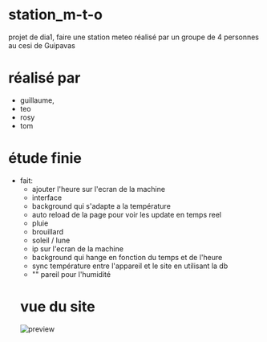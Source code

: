 # station_m-t-o
projet de dia1, faire une station meteo réalisé par un groupe de 4 personnes au cesi de Guipavas

# réalisé par 
- guillaume,
- teo
- rosy
- tom

# étude finie
- fait:
     - ajouter l'heure sur l'ecran de la machine
     -  interface 
     - background qui s'adapte a la température
     - auto reload de la page pour voir les update en temps reel 
     - pluie
     - brouillard
     - soleil / lune
     - ip sur l'ecran de la machine
     - background qui hange en fonction du temps et de l'heure
     - sync température entre l'appareil et le site en utilisant la db
     - "" pareil pour l'humidité
  # vue du site
  ![preview]([https://github.com/GuiguiSlide/projet_gamejam_2025_cesi/blob/main/imgs/towers.pn](https://github.com/GuiguiSlide/GuiguiSlide-station_m-t-o/blob/main/picture%201.png))

